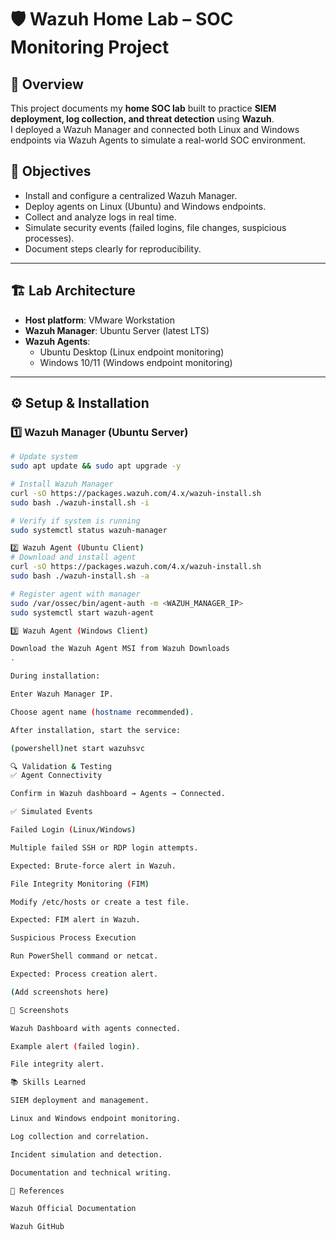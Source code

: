 
# 🛡️ Wazuh Home Lab – SOC Monitoring Project

## 📌 Overview
This project documents my **home SOC lab** built to practice **SIEM deployment, log collection, and threat detection** using **Wazuh**.  
I deployed a Wazuh Manager and connected both Linux and Windows endpoints via Wazuh Agents to simulate a real-world SOC environment.  

## 🎯 Objectives
- Install and configure a centralized Wazuh Manager.  
- Deploy agents on Linux (Ubuntu) and Windows endpoints.  
- Collect and analyze logs in real time.  
- Simulate security events (failed logins, file changes, suspicious processes).  
- Document steps clearly for reproducibility.  

---

## 🏗️ Lab Architecture


- **Host platform**: VMware Workstation  
- **Wazuh Manager**: Ubuntu Server (latest LTS)  
- **Wazuh Agents**:  
  - Ubuntu Desktop (Linux endpoint monitoring)  
  - Windows 10/11 (Windows endpoint monitoring)  

---

## ⚙️ Setup & Installation

### 1️⃣ Wazuh Manager (Ubuntu Server)
```bash
# Update system
sudo apt update && sudo apt upgrade -y

# Install Wazuh Manager
curl -sO https://packages.wazuh.com/4.x/wazuh-install.sh
sudo bash ./wazuh-install.sh -i

# Verify if system is running
sudo systemctl status wazuh-manager

2️⃣ Wazuh Agent (Ubuntu Client)
# Download and install agent
curl -sO https://packages.wazuh.com/4.x/wazuh-install.sh
sudo bash ./wazuh-install.sh -a

# Register agent with manager
sudo /var/ossec/bin/agent-auth -m <WAZUH_MANAGER_IP>
sudo systemctl start wazuh-agent

3️⃣ Wazuh Agent (Windows Client)

Download the Wazuh Agent MSI from Wazuh Downloads
.

During installation:

Enter Wazuh Manager IP.

Choose agent name (hostname recommended).

After installation, start the service:

(powershell)net start wazuhsvc

🔍 Validation & Testing
✅ Agent Connectivity

Confirm in Wazuh dashboard → Agents → Connected.

✅ Simulated Events

Failed Login (Linux/Windows)

Multiple failed SSH or RDP login attempts.

Expected: Brute-force alert in Wazuh.

File Integrity Monitoring (FIM)

Modify /etc/hosts or create a test file.

Expected: FIM alert in Wazuh.

Suspicious Process Execution

Run PowerShell command or netcat.

Expected: Process creation alert.

(Add screenshots here)

📸 Screenshots

Wazuh Dashboard with agents connected.

Example alert (failed login).

File integrity alert.

📚 Skills Learned

SIEM deployment and management.

Linux and Windows endpoint monitoring.

Log collection and correlation.

Incident simulation and detection.

Documentation and technical writing.

🔗 References

Wazuh Official Documentation

Wazuh GitHub

